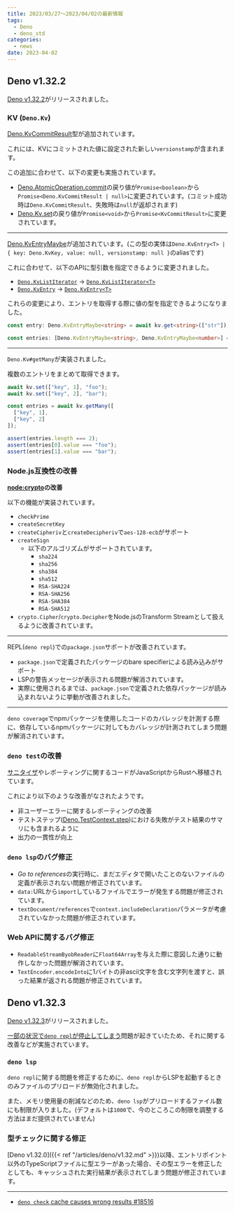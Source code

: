 ```yaml
---
title: 2023/03/27〜2023/04/02の最新情報
tags:
  - Deno
  - deno_std
categories:
  - news
date: 2023-04-02
---
```


## Deno v1.32.2

[Deno v1.32.2](https://github.com/denoland/deno/releases/tag/v1.32.2)がリリースされました。

### KV (`Deno.Kv`)

[Deno.KvCommitResult](https://deno.land/api@v1.32.2?s=Deno.KvCommitResult&unstable=)型が追加されています。

これには、KVにコミットされた値に設定された新しい`versionstamp`が含まれます。

この追加に合わせて、以下の変更も実施されています。

- [Deno.AtomicOperation.commit](https://deno.land/api@v1.32.2?s=Deno.AtomicOperation&unstable=)の戻り値が`Promise<boolean>`から`Promise<Deno.KvCommitResult | null>`に変更されています。(コミット成功時は`Deno.KvCommitResult`、失敗時は`null`が返却されます)
- [Deno.Kv.set](https://deno.land/api@v1.32.2?unstable=&s=Deno.Kv)の戻り値が`Promise<void>`から`Promise<KvCommitResult>`に変更されています。

---

[Deno.KvEntryMaybe<T>](https://deno.land/api@v1.32.2?s=Deno.KvEntryMaybe&unstable=)が追加されています。(この型の実体は`Deno.KvEntry<T> | { key: Deno.KvKey, value: null, versionstamp: null }`のaliasです)

これに合わせて、以下のAPIに型引数を指定できるように変更されました。

- [`Deno.KvListIterator`](https://deno.land/api@v1.32.1?s=Deno.KvListIterator&unstable=) →  [`Deno.KvListIterator<T>`](https://deno.land/api@v1.32.2?s=Deno.KvListIterator&unstable=)
- [`Deno.KvEntry`](https://deno.land/api@v1.32.1?s=Deno.KvEntry&unstable=) →  [`Deno.KvEntry<T>`](https://deno.land/api@v1.32.2?s=Deno.KvEntry&unstable=)

これらの変更により、エントリを取得する際に値の型を指定できるようになりました。
            
```typescript
const entry: Deno.KvEntryMaybe<string> = await kv.get<string>(["str"]);

const entries: [Deno.KvEntryMaybe<string>, Deno.KvEntryMaybe<number>] = await kv.getMany<[string, number]>([["str"], ["n"]]);
```

---
            
`Deno.Kv#getMany`が実装されました。

複数のエントリをまとめて取得できます。

```javascript
await kv.set(["key", 1], "foo");
await kv.set(["key", 2], "bar");

const entries = await kv.getMany([
  ["key", 1],
  ["key", 2]
]);

assert(entries.length === 2);
assert(entries[0].value === "foo");
assert(entries[1].value === "bar");
```

### Node.js互換性の改善

**[node:crypto](https://nodejs.org/docs/latest-v18.x/api/crypto.html)の改善**

以下の機能が実装されています。

- `checkPrime`
- `createSecretKey`
- `createCipheriv`と`createDecipheriv`で`aes-128-ecb`がサポート
- `createSign`
  - 以下のアルゴリズムがサポートされています。
      - `sha224`
      - `sha256`
      - `sha384`
      - `sha512`
      - `RSA-SHA224`
      - `RSA-SHA256`
      - `RSA-SHA384`
      - `RSA-SHA512`
- `crypto.Cipher`/`crypto.Decipher`をNode.jsのTransform Streamとして扱えるように改善されています。

---

REPL(`deno repl`)での`package.json`サポートが改善されています。

- `package.json`で定義されたパッケージのbare specifierによる読み込みがサポート
- LSPの警告メッセージが表示される問題が解消されています。
- 実際に使用されるまでは、`package.json`で定義された依存パッケージが読み込まれないように挙動が改善されました。

---

`deno coverage`でnpmパッケージを使用したコードのカバレッジを計測する際に、依存しているnpmパッケージに対してもカバレッジが計測されてしまう問題が解消されています。

### `deno test`の改善

[サニタイザ](https://deno.land/manual@v1.32.2/basics/testing/sanitizers)やレポーティングに関するコードがJavaScriptからRustへ移植されています。

これにより以下のような改善がなされたようです。

- 非ユーザーエラーに関するレポーティングの改善
- テストステップ([Deno.TestContext.step](https://deno.land/api@v1.32.2?s=Deno.TestContext))における失敗がテスト結果のサマリにも含まれるように
- 出力の一貫性が向上

### `deno lsp`のバグ修正

- *Go to references*の実行時に、まだエディタで開いたことのないファイルの定義が表示されない問題が修正されています。
- `data:`URLから`import`しているファイルでエラーが発生する問題が修正されています。
- `textDocument/references`で`context.includeDeclaration`パラメータが考慮されていなかった問題が修正されています。

### Web APIに関するバグ修正

- `ReadableStreamByobReader`に`Float64Array`を与えた際に意図した通りに動作しなかった問題が解消されています。
- `TextEncoder.encodeInto`に1バイトの非ascii文字を含む文字列を渡すと、誤った結果が返される問題が修正されています。

## Deno v1.32.3

[Deno v1.32.3](https://github.com/denoland/deno/releases/tag/v1.32.3)がリリースされました。

[一部の状況で`deno repl`が停止してしまう](https://github.com/denoland/deno/issues/18538)問題が起きていたため、それに関する改善などが実施されています。

### `deno lsp`

`deno repl`に関する問題を修正するために、`deno repl`からLSPを起動するときのみファイルのプリロードが無効化されました。

また、メモリ使用量の削減などのため、`deno lsp`がプリロードするファイル数にも制限が入りました。(デフォルトは`1000`で、今のところこの制限を調整する方法はまだ提供されていません)

### 型チェックに関する修正

[Deno v1.32.0]({{< ref "/articles/deno/v1.32.md" >}})以降、エントリポイント以外のTypeScriptファイルに型エラーがあった場合、その型エラーを修正したとしても、キャッシュされた実行結果が表示されてしまう問題が修正されています。

---

- [`deno check` cache causes wrong results #18516](https://github.com/denoland/deno/issues/18516)
